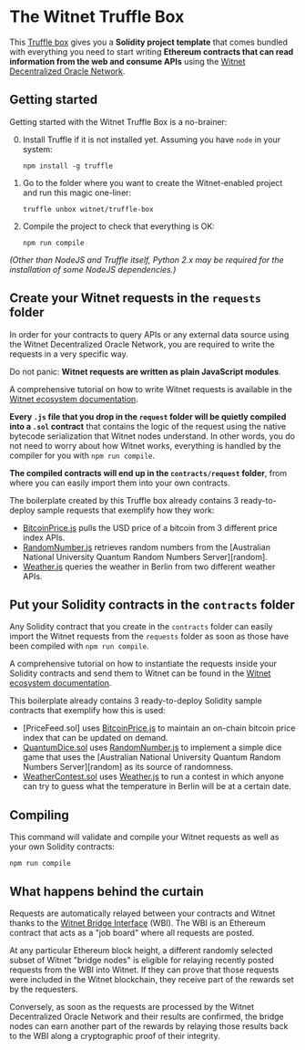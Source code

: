 # The Witnet Truffle Box

This [Truffle box] gives you a **Solidity project template** that comes
bundled with everything you need to start writing **Ethereum contracts
that can read information from the web and consume APIs** using the
[Witnet Decentralized Oracle Network][Witnet].

## Getting started

Getting started with the Witnet Truffle Box is a no-brainer:

0. Install Truffle if it is not installed yet. Assuming you have `node`
   in your system:
    ```console
    npm install -g truffle
    ```
1. Go to the folder where you want to create the Witnet-enabled project
   and run this magic one-liner:
    ```console
    truffle unbox witnet/truffle-box
    ```
2. Compile the project to check that everything is OK:
    ```console
    npm run compile
    ```

*(Other than NodeJS and Truffle itself, Python 2.x may be required for
the installation of some NodeJS dependencies.)*

## Create your Witnet requests in the `requests` folder

In order for your contracts to query APIs or any external data source
using the Witnet Decentralized Oracle Network, you are required to write
the requests in a very specific way.

Do not panic: **Witnet requests are written as plain JavaScript
modules**.

A comprehensive tutorial on how to write Witnet requests is available in
the [Witnet ecosystem documentation][requests-docs].

**Every `.js` file that you drop in the `request` folder will be quietly
compiled into a `.sol` contract** that contains the logic of the request
using the native bytecode serialization that Witnet nodes understand. In
other words, you do not need to worry about how Witnet works, everything
is handled by the compiler for you with `npm run compile`.

**The compiled contracts will end up in the `contracts/request`
folder**, from where you can easily import them into your own contracts.

The boilerplate created by this Truffle box already contains 3
ready-to-deploy sample requests that exemplify how they work:

- [BitcoinPrice.js] pulls the USD price of a bitcoin from 3 different
  price index APIs.
- [RandomNumber.js] retrieves random numbers from the
  [Australian National University Quantum Random Numbers Server][random].
- [Weather.js] queries the weather in Berlin from two different weather
  APIs.

## Put your Solidity contracts in the `contracts` folder

Any Solidity contract that you create in the `contracts` folder can
easily import the Witnet requests from the `requests` folder as soon as
those have been compiled with `npm run compile`.

A comprehensive tutorial on how to instantiate the requests inside your
Solidity contracts and send them to Witnet can be found in the
[Witnet ecosystem documentation][contracts-docs].

This boilerplate already contains 3 ready-to-deploy Solidity sample
contracts that exemplify how this is used:

- [PriceFeed.sol] uses [BitcoinPrice.js] to maintain an on-chain bitcoin
  price index that can be updated on demand.
- [QuantumDice.sol] uses [RandomNumber.js] to implement a simple dice
  game that uses the
  [Australian National University Quantum Random Numbers Server][random]
  as its source of randomness.
- [WeatherContest.sol] uses [Weather.js] to run a contest in which
  anyone can try to guess what the temperature in Berlin will be at a
  certain date.
  
## Compiling

This command will validate and compile your Witnet requests as well as
your own Solidity contracts:

```console
npm run compile
```

## What happens behind the curtain

Requests are automatically relayed between your contracts and Witnet
thanks to the [Witnet Bridge Interface][WBI] (WBI). The WBI is an
Ethereum contract that acts as a "job board" where all requests are
posted.

At any particular Ethereum block height, a different randomly selected
subset of Witnet "bridge nodes" is eligible for relaying recently posted
requests from the WBI into Witnet. If they can prove that those requests
were included in the Witnet blockchain, they receive part of the rewards
set by the requesters.

Conversely, as soon as the requests are processed by the Witnet
Decentralized Oracle Network and their results are confirmed, the bridge
nodes can earn another part of the rewards by relaying those results
back to the WBI along a cryptographic proof of their integrity.

[Truffle box]: https://www.trufflesuite.com/boxes
[Witnet]: https://witnet.io
[requests-docs]: https://witnet.github.io/documentation/try/my-first-data-request/
[contracts-docs]: https://witnet.github.io/documentation/try/use-from-ethereum/
[BitcoinPrice.js]: /witnet/truffle-box/blob/master/requests/BitcoinPrice.js
[RandomNumber.js]: /witnet/truffle-box/blob/master/requests/RandomNumber.js
[Weather.js]: /witnet/truffle-box/blob/master/requests/Weather.js
[PriceIndex.sol]: /witnet/truffle-box/blob/master/contracts/examples/PriceIndex.sol
[QuantumDice.sol]: /witnet/truffle-box/blob/master/contracts/examples/QuantumDice.sol
[WeatherContest.sol]: /witnet/truffle-box/blob/master/contracts/examples/WeatherContest.sol
[WBI]: https://medium.com/witnet/ethereum-loves-witnet-9a3fd21e6f5c
